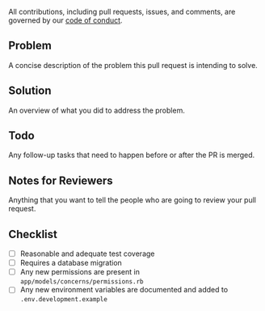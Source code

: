 All contributions, including pull requests, issues, and comments, are governed by our [code of conduct](https://github.com/ContributorCovenant/beacon/blob/release/CODE_OF_CONDUCT.md).

## Problem
A concise description of the problem this pull request is intending to solve.

## Solution
An overview of what you did to address the problem.

## Todo
Any follow-up tasks that need to happen before or after the PR is merged.

## Notes for Reviewers
Anything that you want to tell the people who are going to review your pull request.

## Checklist
- [ ] Reasonable and adequate test coverage
- [ ] Requires a database migration
- [ ] Any new permissions are present in `app/models/concerns/permissions.rb`
- [ ] Any new environment variables are documented and added to `.env.development.example`
